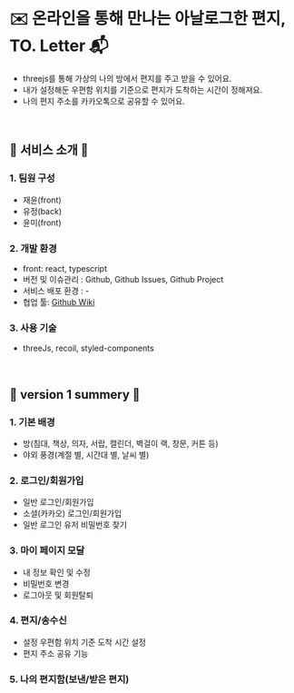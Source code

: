 # :envelope: 온라인을 통해 만나는 아날로그한 편지, TO. Letter :mailbox_with_mail:
+ threejs를 통해 가상의 나의 방에서 편지를 주고 받을 수 있어요.
+ 내가 설정해둔 우편함 위치를 기준으로 편지가 도착하는 시간이 정해져요.
+ 나의 편지 주소를 카카오톡으로 공유할 수 있어요.


<br/>

## :gift: 서비스 소개 :gift:

### 1. 팀원 구성
+ 재윤(front)
+ 유정(back)
+ 윤미(front)
  
### 2. 개발 환경     
+ front: react, typescript
+ 버전 및 이슈관리 : Github, Github Issues, Github Project
+ 서비스 배포 환경 : -
+ 협업 툴: [Github Wiki](https://github.com/To-Letter/To-Letter-front/wiki)

### 3. 사용 기술
+ threeJs, recoil, styled-components

<br/>

## :pushpin: version 1 summery :pushpin:

### 1. 기본 배경
+ 방(침대, 책상, 의자, 서랍, 캘린더, 벽걸이 랙, 창문, 커튼 등)
+ 야외 풍경(계절 별, 시간대 별, 날씨 별)

### 2. 로그인/회원가입
+ 일반 로그인/회원가입
+ 소셜(카카오) 로그인/회원가입
+ 일반 로그인 유저 비밀번호 찾기

### 3. 마이 페이지 모달
+ 내 정보 확인 및 수정
+ 비밀번호 변경
+ 로그아웃 및 회원탈퇴

### 4. 편지/송수신
+ 설정 우편함 위치 기준 도착 시간 설정
+ 편지 주소 공유 기능

### 5. 나의 편지함(보낸/받은 편지)
